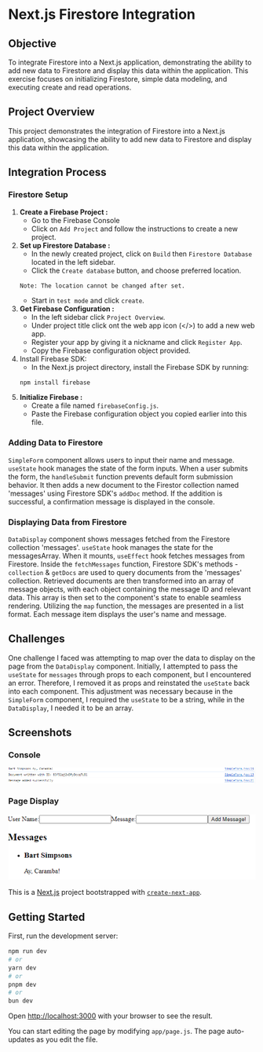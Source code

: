 # Next.js Firestore Integration

## Objective

To integrate Firestore into a Next.js application, demonstrating the ability to add new data to Firestore and display this data within the application. This exercise focuses on initializing Firestore, simple data modeling, and executing create and read operations.

## Project Overview

This project demonstrates the integration of Firestore into a Next.js application, showcasing the ability to add new data to Firestore and display this data within the application.

## Integration Process

### Firestore Setup

1. **Create a Firebase Project :**
   - Go to the Firebase Console
   - Click on `Add Project` and follow the instructions to create a new project.
2. **Set up Firestore Database :**
   - In the newly created project, click on `Build` then `Firestore Database` located in the left sidebar.
   - Click the `Create database` button, and choose preferred location.
   ```
   Note: The location cannot be changed after set.
   ```
   - Start in `test mode` and click `create`.
3. **Get Firebase Configuration :**
   - In the left sidebar click `Project Overview`.
   - Under project title click ont the web app icon (</>) to add a new web app.
   - Register your app by giving it a nickname and click `Register App`.
   - Copy the Firebase configuration object provided.
4. Install Firebase SDK:
   - In the Next.js project directory, install the Firebase SDK by running:
   ```bash
   npm install firebase
   ```
5. **Initialize Firebase :**
   - Create a file named `firebaseConfig.js`.
   - Paste the Firebase configuration object you copied earlier into this file.

### Adding Data to Firestore

`SimpleForm` component allows users to input their name and message. `useState` hook manages the state of the form inputs. When a user submits the form, the `handleSubmit` function prevents default form submission behavior. It then adds a new document to the Firestor collection named 'messages' using Firestore SDK's `addDoc` method. If the addition is successful, a confirmation message is displayed in the console.

### Displaying Data from Firestore

`DataDisplay` component shows messages fetched from the Firestore collection 'messages'. `useState` hook manages the state for the messagesArray. When it mounts, `useEffect` hook fetches messages from Firestore. Inside the `fetchMessages` function, Firestore SDK's methods - `collection` & `getDocs` are used to query documents from the 'messages' collection. Retrieved documents are then transformed into an array of message objects, with each object containing the message ID and relevant data. This array is then set to the component's state to enable seamless rendering. Utilizing the `map` function, the messages are presented in a list format. Each message item displays the user's name and message.

## Challenges

One challenge I faced was attempting to map over the data to display on the page from the `DataDisplay` component. Initially, I attempted to pass the `useState` for `messages` through props to each component, but I encountered an error. Therefore, I removed it as props and reinstated the `useState` back into each component. This adjustment was necessary because in the `SimpleForm` component, I required the `useState` to be a string, while in the `DataDisplay`, I needed it to be an array.

## Screenshots

### Console

![alt text](image.png)

### Page Display

![alt text](image-1.png)

This is a [Next.js](https://nextjs.org/) project bootstrapped with [`create-next-app`](https://github.com/vercel/next.js/tree/canary/packages/create-next-app).

## Getting Started

First, run the development server:

```bash
npm run dev
# or
yarn dev
# or
pnpm dev
# or
bun dev
```

Open [http://localhost:3000](http://localhost:3000) with your browser to see the result.

You can start editing the page by modifying `app/page.js`. The page auto-updates as you edit the file.
